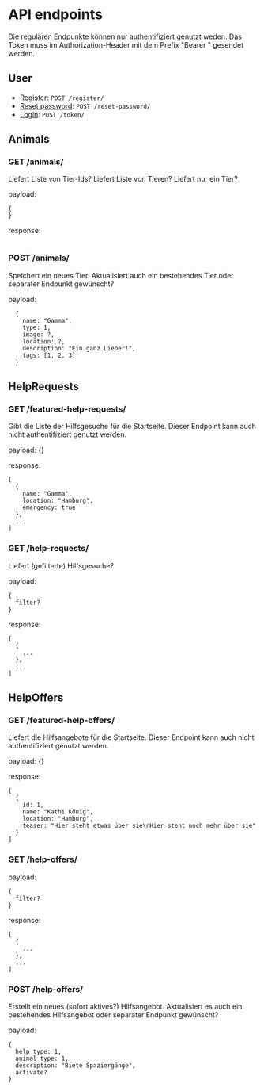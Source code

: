 # API endpoints

Die regulären Endpunkte können nur authentifiziert genutzt weden.
Das Token muss im  Authorization-Header mit dem Prefix "Bearer " gesendet werden.

## User

* [Register](register/post.md): `POST /register/`
* [Reset password](reset-password/post.md): `POST /reset-password/`
* [Login](token/post.md): `POST /token/`

## Animals

### GET /animals/

Liefert Liste von Tier-Ids?
Liefert Liste von Tieren?
Liefert nur ein Tier?

payload:

```
{
}
```

response:

```
```


### POST /animals/

Speichert ein neues Tier.
Aktualisiert auch ein bestehendes Tier oder separater Endpunkt gewünscht?

payload:
 
```
  {
    name: "Gamma",
    type: 1,
    image: ?,
    location: ?,
    description: "Ein ganz Lieber!",
    tags: [1, 2, 3]
  }
```

## HelpRequests

### GET /featured-help-requests/

Gibt die Liste der Hilfsgesuche für die Startseite.
Dieser Endpoint kann auch nicht authentifiziert genutzt werden.

payload: {}

response:

```
[
  {
    name: "Gamma",
    location: "Hamburg",
    emergency: true
  },
  ...
]
```

### GET /help-requests/

Liefert (gefilterte) Hilfsgesuche?

payload:

```
{
  filter?
}
```

response:
```
[
  {
    ...
  },
  ...
]
```


## HelpOffers

### GET /featured-help-offers/

Liefert die Hilfsangebote für die Startseite.
Dieser Endpoint kann auch nicht authentifiziert genutzt werden.

payload: {}

response:

```
[
  {
    id: 1,
    name: "Kathi König",
    location: "Hamburg",
    teaser: "Hier steht etwas über sie\nHier steht noch mehr über sie"
  }
]
```

### GET /help-offers/

payload:

```
{
  filter?
}
```

response:
```
[
  {
    ...
  },
  ...
]
```

### POST /help-offers/

Erstellt ein neues (sofort aktives?) Hilfsangebot.
Aktualisiert es auch ein bestehendes Hilfsangebot oder separater Endpunkt gewünscht?

payload:

```
{
  help_type: 1,
  animal_type: 1,
  description: "Biete Spaziergänge",
  activate?
}
```
